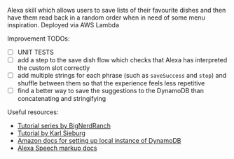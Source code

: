 Alexa skill which allows users to save lists of their favourite dishes and then have them read back in a random order when in need of some menu inspiration. Deployed via AWS Lambda

Improvement TODOs:
- [ ] UNIT TESTS
- [ ] add a step to the save dish flow which checks that Alexa has interpreted the custom slot correctly
- [ ] add multiple strings for each phrase (such as `saveSuccess` and `stop`) and shuffle between them so that the experience feels less repetitive
- [ ] find a better way to save the suggestions to the DynamoDB than concatenating and stringifying

Useful resources:
- [Tutorial series by BigNerdRanch](https://www.bignerdranch.com/blog/developing-alexa-skills-locally-with-nodejs-setting-up-your-local-environment/)
- [Tutorial by Karl Sieburg](https://codeburst.io/how-to-create-an-alexa-skill-with-node-js-and-dynamodb-3c9d5e9661)
- [Amazon docs for setting up local instance of DynamoDB](https://docs.aws.amazon.com/amazondynamodb/latest/developerguide/DynamoDBLocal.html)
- [Alexa Speech markup docs](https://developer.amazon.com/docs/custom-skills/speech-synthesis-markup-language-ssml-reference.html)
